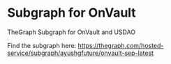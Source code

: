 # Subgraph for OnVault
TheGraph Subgraph for OnVault and USDAO

Find the subgraph here: https://thegraph.com/hosted-service/subgraph/ayushgfuture/onvault-sep-latest
